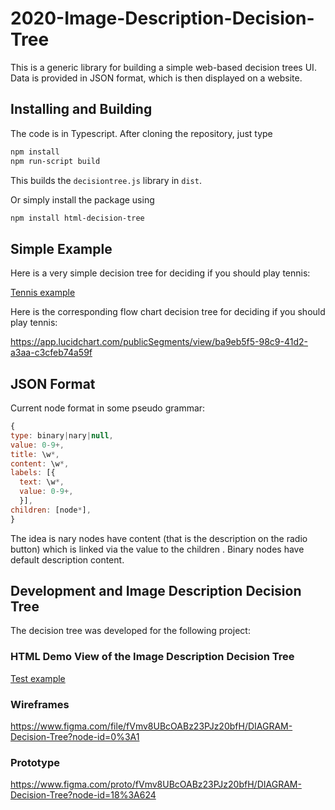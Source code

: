 # 2020-Image-Description-Decision-Tree

This is a generic library for building a simple web-based decision trees UI.
Data is provided in JSON format, which is then displayed on a website.


## Installing and Building

The code is in Typescript. After cloning the repository, just type

``` Bash
npm install
npm run-script build
```

This builds the `decisiontree.js` library in `dist`.


Or simply install the package using 

``` Bash
npm install html-decision-tree
```

## Simple Example

Here is a very simple decision tree for deciding if you should play tennis:

[Tennis example](https://diagram-codesprint.github.io/2020-Image-Description-Decision-Tree/samples/tennis.html)

Here is the corresponding flow chart decision tree for deciding if you should play tennis:

https://app.lucidchart.com/publicSegments/view/ba9eb5f5-98c9-41d2-a3aa-c3cfeb74a59f


## JSON Format

Current node format in some pseudo grammar:

```Javascript
{
type: binary|nary|null,
value: 0-9+,
title: \w*,
content: \w*,
labels: [{
  text: \w*,
  value: 0-9+,
  }],
children: [node*],
}
```

The idea is nary nodes have content (that is the description on the radio
button) which is linked via the value to the children . Binary nodes have
default description content.

## Development and Image Description Decision Tree

The decision tree was developed for the following project:

### HTML Demo View of the Image Description Decision Tree

[Test example](https://diagram-codesprint.github.io/2020-Image-Description-Decision-Tree/samples/test.html)

### Wireframes

https://www.figma.com/file/fVmv8UBcOABz23PJz20bfH/DIAGRAM-Decision-Tree?node-id=0%3A1

### Prototype

https://www.figma.com/proto/fVmv8UBcOABz23PJz20bfH/DIAGRAM-Decision-Tree?node-id=18%3A624
